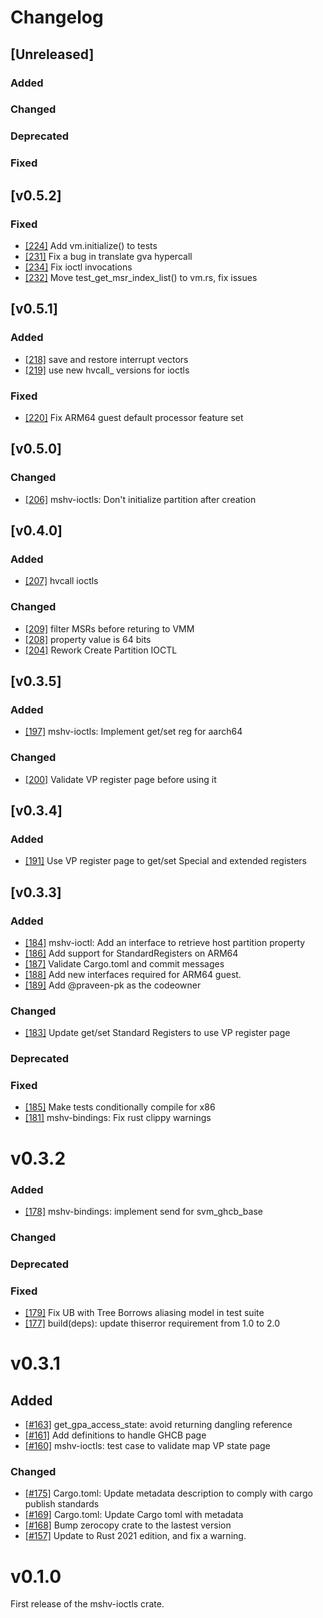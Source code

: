 # Changelog
## [Unreleased]

### Added

### Changed

### Deprecated

### Fixed

## [v0.5.2]

### Fixed
* [[224]](https://github.com/rust-vmm/mshv/pull/224) Add vm.initialize() to tests
* [[231]](https://github.com/rust-vmm/mshv/pull/231) Fix a bug in translate gva hypercall
* [[234]](https://github.com/rust-vmm/mshv/pull/234) Fix ioctl invocations
* [[232]](https://github.com/rust-vmm/mshv/pull/232) Move test_get_msr_index_list() to vm.rs, fix issues

## [v0.5.1]

### Added
* [[218]](https://github.com/rust-vmm/mshv/pull/218) save and restore interrupt vectors
* [[219]](https://github.com/rust-vmm/mshv/pull/219) use new hvcall_ versions for ioctls

### Fixed
* [[220]](https://github.com/rust-vmm/mshv/pull/220) Fix ARM64 guest default processor feature set

## [v0.5.0]

### Changed
* [[206]](https://github.com/rust-vmm/mshv/pull/206) mshv-ioctls: Don't initialize partition after creation

## [v0.4.0]

### Added
* [[207]](https://github.com/rust-vmm/mshv/pull/207) hvcall ioctls

### Changed
* [[209]](https://github.com/rust-vmm/mshv/pull/209) filter MSRs before returing to VMM
* [[208]](https://github.com/rust-vmm/mshv/pull/208) property value is 64 bits
* [[204]](https://github.com/rust-vmm/mshv/pull/204) Rework Create Partition IOCTL

## [v0.3.5]

### Added
* [[197]](https://github.com/rust-vmm/mshv/pull/197) mshv-ioctls: Implement get/set reg for aarch64

### Changed
* [[200]](https://github.com/rust-vmm/mshv/pull/200) Validate VP register page before using it

## [v0.3.4]

### Added
* [[191]](https://github.com/rust-vmm/mshv/pull/191) Use VP register page to get/set Special and extended registers  

## [v0.3.3]

### Added
* [[184]](https://github.com/rust-vmm/mshv/pull/184) mshv-ioctl: Add an interface to retrieve host partition property
* [[186]](https://github.com/rust-vmm/mshv/pull/186) Add support for StandardRegisters on ARM64
* [[187]](https://github.com/rust-vmm/mshv/pull/187) Validate Cargo.toml and commit messages
* [[188]](https://github.com/rust-vmm/mshv/pull/188) Add new interfaces required for ARM64 guest.
* [[189]](https://github.com/rust-vmm/mshv/pull/189) Add @praveen-pk as the codeowner

### Changed
* [[183]](https://github.com/rust-vmm/mshv/pull/183) Update get/set Standard Registers to use VP register page

### Deprecated

### Fixed
* [[185]](https://github.com/rust-vmm/mshv/pull/185) Make tests conditionally compile for x86
* [[181]](https://github.com/rust-vmm/mshv/pull/181) mshv-bindings: Fix rust clippy warnings

# v0.3.2

### Added
- [[178]](https://github.com/rust-vmm/mshv/pull/178) mshv-bindings: implement send for svm_ghcb_base

### Changed

### Deprecated

### Fixed

- [[179]](https://github.com/rust-vmm/mshv/pull/179) Fix UB with Tree Borrows aliasing model in test suite
- [[177]](https://github.com/rust-vmm/mshv/pull/177) build(deps): update thiserror requirement from 1.0 to 2.0

# v0.3.1

## Added

- [[#163]](https://github.com/rust-vmm/mshv/pull/163) get_gpa_access_state: avoid returning dangling reference
- [[#161]](https://github.com/rust-vmm/mshv/pull/161) Add definitions to handle GHCB page
- [[#160]](https://github.com/rust-vmm/mshv/pull/160) mshv-ioctls: test case to validate map VP state page

### Changed

- [[#175]](https://github.com/rust-vmm/mshv/pull/175) Cargo.toml: Update metadata description to comply with cargo publish standards
- [[#169]](https://github.com/rust-vmm/mshv/pull/169) Cargo.toml: Update Cargo toml with metadata
- [[#168]](https://github.com/rust-vmm/mshv/pull/168) Bump zerocopy crate to the lastest version
- [[#157]](https://github.com/rust-vmm/mshv/pull/157) Update to Rust 2021 edition, and fix a warning.

# v0.1.0

First release of the mshv-ioctls crate.
